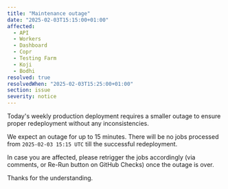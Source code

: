 ```yaml
---
title: "Maintenance outage"
date: "2025-02-03T15:15:00+01:00"
affected:
  - API
  - Workers
  - Dashboard
  - Copr
  - Testing Farm
  - Koji
  - Bodhi
resolved: true
resolvedWhen: "2025-02-03T15:25:00+01:00"
section: issue
severity: notice
---
```


Today's weekly production deployment requires a smaller outage to ensure proper
redeployment without any inconsistencies.

We expect an outage for up to 15 minutes. There will be no jobs processed from
`2025-02-03 15:15 UTC` till the successful redeployment.

In case you are affected, please retrigger the jobs accordingly (via comments,
or Re-Run button on GitHub Checks) once the outage is over.

Thanks for the understanding.
